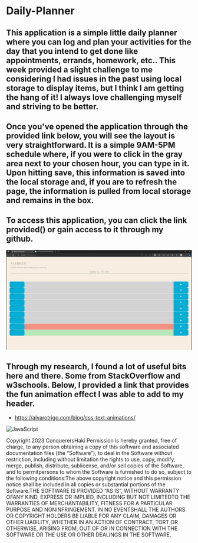 # Daily-Planner

## This application is a simple little daily planner where you can log and plan your activities for the day that you intend to get done like appointments, errands, homework, etc.. This week provided a slight challenge to me considering I had issues in the past using local storage to display items, but I think I am getting the hang of it! I always love challenging myself and striving to be better.

## Once you've opened the application through the provided link below, you will see the layout is very straightforward. It is a simple 9AM-5PM schedule where, if you were to click in the gray area next to your chosen hour, you can type in it. Upon hitting save, this information is saved into the local storage and, if you are to refresh the page, the information is pulled from local storage and remains in the box.

## To access this application, you can click the link provided() or gain access to it through my github.

![Application Screenshot](./images/screenshot.jpg)

## Through my research, I found a lot of useful bits here and there. Some from StackOverflow and w3schools. Below, I provided a link that provides the fun animation effect I was able to add to my header.

- https://alvarotrigo.com/blog/css-text-animations/

![JavaScript](https://img.shields.io/badge/logo-javascript-blue?logo=javascript)

Copyright 2023 ConquerersHaki Permission is hereby granted, free of charge, to any person obtaining a copy of this software and associated documentation files (the “Software”), to deal in the Software without restriction, including without limitation the rights to use, copy, modify, merge, publish, distribute, sublicense, and/or sell copies of the Software, and to permitpersons to whom the Software is furnished to do so, subject to the following conditions:The above copyright notice and this permission notice shall be included in all copies or substantial portions of the Software.THE SOFTWARE IS PROVIDED “AS IS”, WITHOUT WARRANTY OFANY KIND, EXPRESS OR IMPLIED, INCLUDING BUT NOT LIMITEDTO THE WARRANTIES OF MERCHANTABILITY, FITNESS FOR A PARTICULAR PURPOSE AND NONINFRINGEMENT. IN NO EVENTSHALL THE AUTHORS OR COPYRIGHT HOLDERS BE LIABLE FOR ANY CLAIM, DAMAGES OR OTHER LIABILITY, WHETHER IN AN ACTION OF CONTRACT, TORT OR OTHERWISE, ARISING FROM, OUT OF OR IN CONNECTION WITH THE SOFTWARE OR THE USE OR OTHER DEALINGS IN THE SOFTWARE.
